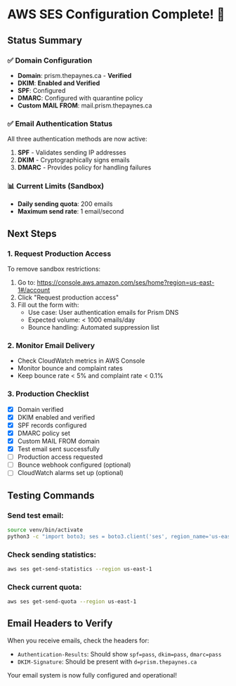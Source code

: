 # AWS SES Configuration Complete! 🎉

## Status Summary

### ✅ Domain Configuration
- **Domain**: prism.thepaynes.ca - **Verified**
- **DKIM**: **Enabled and Verified** 
- **SPF**: Configured
- **DMARC**: Configured with quarantine policy
- **Custom MAIL FROM**: mail.prism.thepaynes.ca

### ✅ Email Authentication Status
All three authentication methods are now active:
1. **SPF** - Validates sending IP addresses
2. **DKIM** - Cryptographically signs emails  
3. **DMARC** - Provides policy for handling failures

### 📊 Current Limits (Sandbox)
- **Daily sending quota**: 200 emails
- **Maximum send rate**: 1 email/second

## Next Steps

### 1. Request Production Access
To remove sandbox restrictions:
1. Go to: https://console.aws.amazon.com/ses/home?region=us-east-1#/account
2. Click "Request production access"
3. Fill out the form with:
   - Use case: User authentication emails for Prism DNS
   - Expected volume: < 1000 emails/day
   - Bounce handling: Automated suppression list

### 2. Monitor Email Delivery
- Check CloudWatch metrics in AWS Console
- Monitor bounce and complaint rates
- Keep bounce rate < 5% and complaint rate < 0.1%

### 3. Production Checklist
- [x] Domain verified
- [x] DKIM enabled and verified
- [x] SPF records configured
- [x] DMARC policy set
- [x] Custom MAIL FROM domain
- [x] Test email sent successfully
- [ ] Production access requested
- [ ] Bounce webhook configured (optional)
- [ ] CloudWatch alarms set up (optional)

## Testing Commands

### Send test email:
```bash
source venv/bin/activate
python3 -c "import boto3; ses = boto3.client('ses', region_name='us-east-1'); print(ses.send_email(Source='noreply@prism.thepaynes.ca', Destination={'ToAddresses': ['your@email.com']}, Message={'Subject': {'Data': 'Test'}, 'Body': {'Text': {'Data': 'Test email'}}}, ConfigurationSetName='prism-dns-production'))"
```

### Check sending statistics:
```bash
aws ses get-send-statistics --region us-east-1
```

### Check current quota:
```bash
aws ses get-send-quota --region us-east-1
```

## Email Headers to Verify
When you receive emails, check the headers for:
- `Authentication-Results`: Should show `spf=pass`, `dkim=pass`, `dmarc=pass`
- `DKIM-Signature`: Should be present with `d=prism.thepaynes.ca`

Your email system is now fully configured and operational!